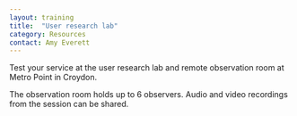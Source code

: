 ```yaml
---
layout: training
title:  "User research lab"
category: Resources
contact: Amy Everett
---
```


Test your service at the user research lab and remote observation room at Metro Point in Croydon.

The observation room holds up to 6 observers. Audio and video recordings from the session can be shared.
